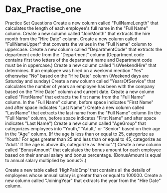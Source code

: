 # Dax_Practise_one

Practice Set Questions
Create a new column called "FullNameLength" that calculates the length of each employee's full name in the "Full Name" column.
Create a new column called "JoinMonth" that extracts the hire month from the "Hire Date" column.
Create a new column called "FullNameUpper" that converts the values in the "Full Name" column to uppercase.
Create a new column called "DepartmentCode" that extracts the department code from the "Department" column.(Department code contains first two letters of the department name and Department code must be in uppercase.)
Create a new column called "IsWeekendHire" that determines. If an employee was hired on a weekend mention "Yes" otherswise "No" based on the "Hire Date" column (Weekend days are Saturday and sunday)
Create a new column called "YearsOfService" that calculates the number of years an employee has been with the company based on the "Hire Date" column and current date.
Create a new column called "FirstName" that extracts the first name from the "Full Name" column. In the "Full Name" column, before space indicates "First Name" and after space indicates "Last Name")
Create a new column called "LastName" that extracts the last name from the "Full Name" column (In the "Full Name" column, before space indicates "First Name" and after space indicates "Last Name")
Create a new column called "AgeGroup" that categorizes employees into "Youth," "Adult," or "Senior" based on their age in the "Age" column. (If the age is less than or equal to 25, categorize as 'Youth.' For ages greater than 25 and less than or equal to 45, categorize as 'Adult.' If the age is above 45, categorize as 'Senior'.")
Create a new column called "BonusAmount" that calculates the bonus amount for each employee based on their annual salary and bonus percentage.
(BonusAmount is equal to annual salary multiplied by bonus%.)

Create a new table called 'HighPaidEmp' that contains all the details of employees whose annual salary is greater than or equal to 100000.
Create a new column called "JoiningYear" that extracts the year from the "Hire Date" column.
